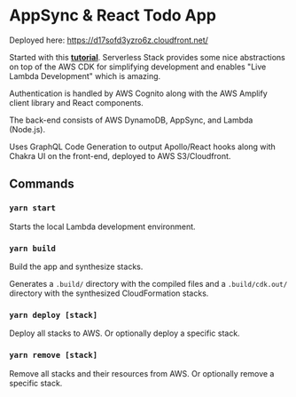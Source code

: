 # AppSync & React Todo App

Deployed here: https://d17sofd3yzro6z.cloudfront.net/

Started with this [**tutorial**](https://serverless-stack.com/examples/how-to-create-a-serverless-graphql-api-with-aws-appsync.html). 
Serverless Stack provides some nice abstractions on top of the AWS CDK for simplifying development and enables "Live Lambda Development" which is amazing.

Authentication is handled by AWS Cognito along with the AWS Amplify client library and React components.

The back-end consists of AWS DynamoDB, AppSync, and Lambda (Node.js).

Uses GraphQL Code Generation to output Apollo/React hooks along with Chakra UI on the front-end, deployed to AWS S3/Cloudfront.

## Commands

### `yarn start`

Starts the local Lambda development environment.

### `yarn build`

Build the app and synthesize stacks.

Generates a `.build/` directory with the compiled files and a `.build/cdk.out/` directory with the synthesized CloudFormation stacks.

### `yarn deploy [stack]`

Deploy all stacks to AWS. Or optionally deploy a specific stack.

### `yarn remove [stack]`

Remove all stacks and their resources from AWS. Or optionally remove a specific stack.

